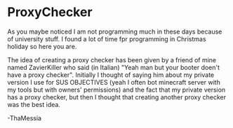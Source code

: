 # ProxyChecker
As you maybe noticed I am not programming much in these days because of university stuff. 
I found a lot of time fpr programming in Christmas holiday so here you are.

The idea of creating a proxy checker has been given by a friend of mine named ZavierKiller who said (in Italian) "Yeah man but your booter doen't have a proxy checker". Initially I thought of saying him about my private version I use for SUS OBJECTIVES (yeah I often bot minecraft server with my tools but with owners' permissions) and the fact that my private version has a proxy checker, but then I thought that creating another proxy checker was the best idea.

-ThaMessia
